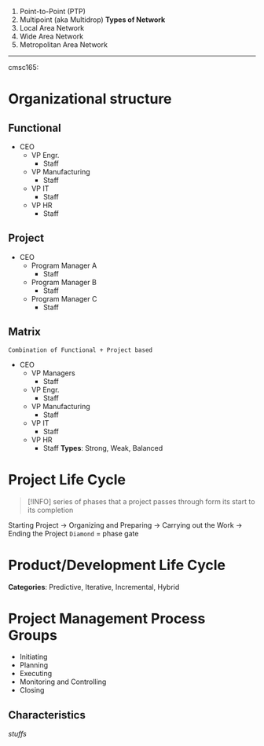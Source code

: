 1. Point-to-Point (PTP)
2. Multipoint (aka Multidrop)
**Types of Network**
1. Local Area Network
2. Wide Area Network
3. Metropolitan Area Network

---

cmsc165:
# Organizational structure
## Functional
- CEO
	- VP Engr.
		- Staff
	- VP Manufacturing
		- Staff
	- VP IT
		- Staff
	- VP HR
		- Staff
## Project
- CEO
	- Program Manager A
		- Staff
	- Program Manager B
		- Staff
	- Program Manager C
		- Staff
## Matrix
`Combination of Functional + Project based`
- CEO
	- VP Managers
		- Staff
	- VP Engr.
		- Staff
	- VP Manufacturing
		- Staff
	- VP IT
		- Staff
	- VP HR
		- Staff
**Types**: Strong, Weak, Balanced


# Project Life Cycle
>[!INFO]
> series of phases that a project passes through form its start to its completion


Starting Project -> Organizing and Preparing -> Carrying out the Work -> Ending the Project
`Diamond` = phase gate

# Product/Development Life Cycle
**Categories**: Predictive, Iterative, Incremental, Hybrid

# Project Management Process Groups
- Initiating
- Planning
- Executing
- Monitoring and Controlling
- Closing

## Characteristics
*stuffs*

